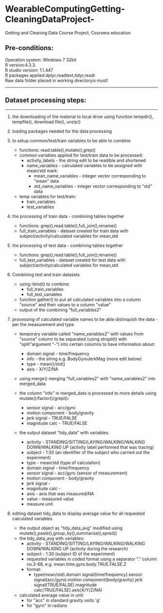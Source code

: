 # WearableComputingGetting-CleaningDataProject-
Getting and Cleaning Data Course Project, Coursera education

## Pre-conditions:
Operation system: Windows 7 32bit  
R version:4.3.3.  
R studio version: 1.1.447  
R packages applied:dplyr,readtext,tidyr,readr  
Raw data folder placed in working directoryis must!  
***

## Dataset processing steps:
----------------------------
1. the downloading of the material to local drive using function tempdir(), tempfile(), download.file(), unzip()   

2. loading packages needed for the data processing  

3. to setup common/test/train variables to be able to combine  
	* functions: read.table(),mutate(),grep()  
	* common variables applied for test/train data to be processed:  
		+ activity_labels - the string edit to be readible and shortened  
		+ name_variables - calculated variables to be assigned with mean/std mark:  
			+ mean_name_variables - integer vector corresponding to "mean" data    
			+ std_name_variables - integer vector corresponding to "std" data    
	* temp variables for test/train:  
		+ train_variables  
		+ test_variables  	 	

4. the processing of train data - combining tables together  
	* functions: grep(),read.table(),full_join(),rename()  
	* full_train_variables - dataset created for train data with subject/activity/calculated variables for mean,std  

5. the processing of test data - combining tables together  
	* functions: grep(),read.table(),full_join(),rename()  
	* full_test_variables - dataset created for test data with subject/activity/calculated variables for mean,std  

6. Combining test and train datasets  
	* using rbind() to combine:  
		+ full_train_variables  
		+ full_test_variables  
	* function gather() to put all calculated variables into a column "source" and their values to a column "value"  
	* output of the combining "full_variables2"  

7. processing of calculated variable names to be able distinquish the data - per the measurement and type  
	* temporary variable called "name_variables2" with values from "source" column to be separated (using strsplit() with "split"argument "-") into certain columns to have information about:  
		+ domain signal - time/frequency  
		+ info - the string e.g. BodyGyroJerkMag (more edit below)  
		+ type - mean()/std()  
		+ axis - X/Y/Z/NA  
	* using merge() merging "full_variables2" with "name_variables2" into merged_data  
	
	* the column "info" in merged_data is processed to more details using mutate()/factor()/grepl():  
		+ sensor signal - acc/gyro  
		+ motion component - body/gravity  
		+ jerk signal - TRUE/FALSE  
		+ magnitude calc - TRUE/FALSE  
	* the output dataset "tidy_data" with variables:  
		+ activity - STANDING/SITTING/LAYING/WALKING/WALKING DOWN/WALKING UP (activity label performed that was tracing)  
		+ subject  - 1:30 (an identifier of the subject who carried out the experiment)  
		+ type - mean/std (type of calculation)  
		+ domain signal - time/frequency      
		+ sensor signal - acc/gyro (sensor of measurement)      
		+ motion component - body/gravity  
		+ jerk signal -  
		+ magnitude calc -   
		+ axis - axis that was measured/NA  
		+ value - measured value  
		+ measure unit  

8. editing dataset tidy_data to display average value for all requested calculated variables  
	* the output object as "tidy_data_avg" modified using mutate(),paste(),group_by(),summarise(),spred()  
	* the tidy_data_avg with variables:  
		+ activity - STANDING/SITTING/LAYING/WALKING/WALKING DOWN/WALKING UP (activity during the research)  
		+ subject  - 1:30 (subject ID of the experiment)  
		+ requested variables in coded format using a separator "." column no.3-68, e.g. mean.time.gyro.body.TRUE.FALSE.Z  
		+ format:  
			+ type(mean/std).domain signal(time/frequency).sensor signal(acc/gyro).motion component(body/gravity).jerk signal(TRUE/FALSE).magnitude calc(TRUE/FALSE).axis(X/Y/Z/NA)  
	* calculated average value in unit:  
		+ for "acc" in standard gravity units 'g'  
		+ for "gyro" in radians  
